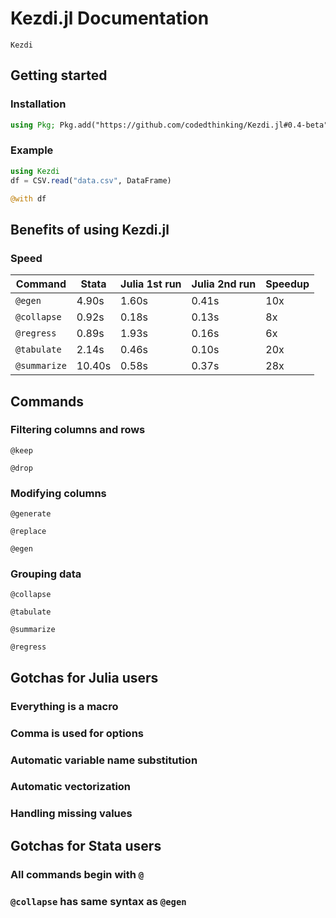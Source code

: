 # Kezdi.jl Documentation

```@docs
Kezdi
```

## Getting started
### Installation
```julia
using Pkg; Pkg.add("https://github.com/codedthinking/Kezdi.jl#0.4-beta")
```

### Example
```julia
using Kezdi
df = CSV.read("data.csv", DataFrame)

@with df 
```

<script async data-uid="62d7ebb237" src="https://relentless-producer-1210.ck.page/62d7ebb237/index.js"></script>

## Benefits of using Kezdi.jl
### Speed

| Command      | Stata | Julia 1st run | Julia 2nd run | Speedup |
| ------------ | ----- | ------------- | ------------- | ------- |
| `@egen`      | 4.90s | 1.60s         | 0.41s         | 10x     |
| `@collapse`  | 0.92s | 0.18s         | 0.13s         | 8x      |
| `@regress`   | 0.89s | 1.93s         | 0.16s         | 6x      |
| `@tabulate`  | 2.14s | 0.46s         | 0.10s         | 20x     |
| `@summarize` | 10.40s | 0.58s         | 0.37s         | 28x     |

## Commands

### Filtering columns and rows
```@docs
@keep
```

```@docs
@drop
```

### Modifying columns
```@docs
@generate
```

```@docs
@replace
```

```@docs
@egen
```

### Grouping data
```@docs
@collapse
```

```@docs
@tabulate
```

```@docs
@summarize
```

```@docs
@regress
```

## Gotchas for Julia users
### Everything is a macro
### Comma is used for options
### Automatic variable name substitution
### Automatic vectorization
### Handling missing values

## Gotchas for Stata users
### All commands begin with `@`
### `@collapse` has same syntax as `@egen`
